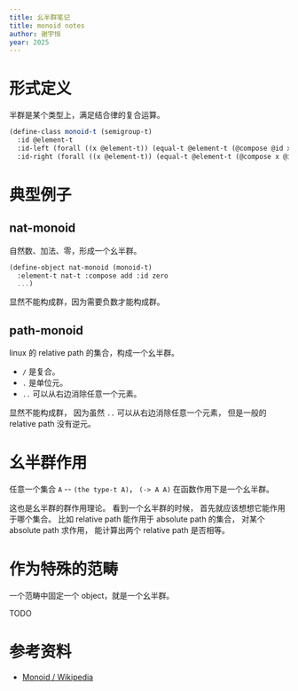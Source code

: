 ```yaml
---
title: 幺半群笔记
title: monoid notes
author: 谢宇恒
year: 2025
---
```


# 形式定义

半群是某个类型上，满足结合律的复合运算。

```scheme
(define-class monoid-t (semigroup-t)
  :id @element-t
  :id-left (forall ((x @element-t)) (equal-t @element-t (@compose @id x) x))
  :id-right (forall ((x @element-t)) (equal-t @element-t (@compose x @id) x)))
```

# 典型例子

## nat-monoid

自然数、加法、零，形成一个幺半群。

```scheme
(define-object nat-monoid (monoid-t)
  :element-t nat-t :compose add :id zero
  ...)
```

显然不能构成群，因为需要负数才能构成群。

## path-monoid

linux 的 relative path 的集合，构成一个幺半群。

- `/` 是复合。
- `.` 是单位元。
- `..` 可以从右边消除任意一个元素。

显然不能构成群，
因为虽然 `..` 可以从右边消除任意一个元素，
但是一般的 relative path 没有逆元。

# 幺半群作用

任意一个集合 `A` -- `(the type-t A)`，
`(-> A A)` 在函数作用下是一个幺半群。

这也是幺半群的群作用理论。
看到一个幺半群的时候，
首先就应该想想它能作用于哪个集合。
比如 relative path 能作用于 absolute path 的集合，
对某个 absolute path 求作用，
能计算出两个 relative path 是否相等。

# 作为特殊的范畴

一个范畴中固定一个 object，就是一个幺半群。

TODO

# 参考资料

- [Monoid / Wikipedia](https://en.wikipedia.org/wiki/Monoid)
